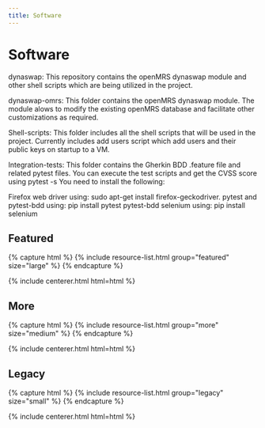 ```yaml
---
title: Software
---
```


# <i class="fas fa-tools"></i>Software

dynaswap: This repository contains the openMRS dynaswap module and other shell scripts which are being utilized in the project.

dynaswap-omrs: This folder contains the openMRS dynaswap module. The module alows to modify the existing openMRS database and facilitate other customizations as required.

Shell-scripts: This folder includes all the shell scripts that will be used in the project. Currently includes add users script which add users and their public keys on startup to a VM.

Integration-tests: This folder contains the Gherkin BDD .feature file and related pytest files. You can execute the test scripts and get the CVSS score using pytest -s You need to install the following:

Firefox web driver using: sudo apt-get install firefox-geckodriver.
pytest and pytest-bdd using: pip install pytest pytest-bdd
selenium using: pip install selenium
<!-- section break -->

## Featured

{% capture html %}
{% include resource-list.html group="featured" size="large" %}
{% endcapture %}

{% include centerer.html html=html %}

<!-- section break -->

## More

{% capture html %}
{% include resource-list.html group="more" size="medium" %}
{% endcapture %}

{% include centerer.html html=html %}

<!-- section break -->

## Legacy

{% capture html %}
{% include resource-list.html group="legacy" size="small" %}
{% endcapture %}

{% include centerer.html html=html %}
